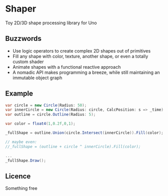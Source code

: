 Shaper
======

Toy 2D/3D shape processing library for Uno

Buzzwords
---------

- Use logic operators to create complex 2D shapes out of primitives
- Fill any shape with color, texture, another shape, or even a totally custom shader
- Animate shapes with a functional reactive approach
- A nomadic API makes programming a breeze, while still maintaining an immutable object graph  

Example
-------
```csharp
var circle = new Circle(Radius: 50);
var innerCircle = new Circle(Radius: circle, CalcPosition: s => _time)
var outline = circle.Outline(Radius: 5);

var color = float4(1,0.2f,0,1);

_fullShape = outline.Union(circle.Intersect(innerCircle)).Fill(color);

// maybe even:
//_fullShape = (outline + circle ^ innerCircle).Fill(color);

...
_fullShape.Draw();
```

Licence
-------

Something free
